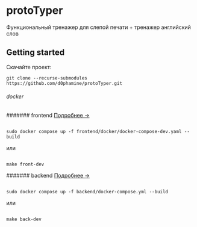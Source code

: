 # protoTyper

Функциональный тренажер для слепой печати + тренажер английский слов

## Getting started

Скачайте проект:

```
git clone --recurse-submodules https://github.com/d0phamine/protoTyper.git
```

###### docker

####### frontend [Подробнее -> ](frontend/README.md)

```

sudo docker compose up -f frontend/docker/docker-compose-dev.yaml --build

```

или

```

make front-dev

```

####### backend [Подробнее ->](https://github.com/Pockemonchik/prototyper_api/blob/main/README.md)

```

sudo docker compose up -f backend/docker-compose.yml --build

```

или

```

make back-dev

```

```

```
